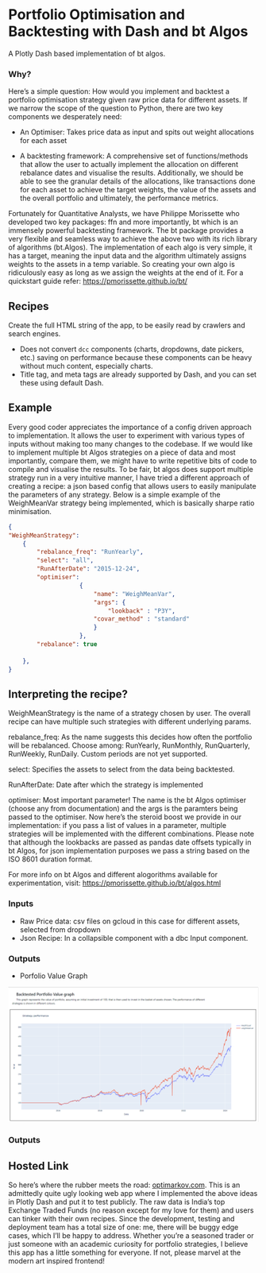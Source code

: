 # Portfolio Optimisation and Backtesting with Dash and bt Algos

A Plotly Dash based implementation of bt algos.

### Why?

Here’s a simple question: How would you implement and backtest a portfolio optimisation strategy given raw price data for different assets. If we narrow the scope of the question to Python, there are two key components we desperately need:

* An Optimiser: Takes price data as input and spits out weight allocations for each asset

* A backtesting framework: A comprehensive set of functions/methods that allow the user to actually implement the allocation on different rebalance dates and visualise the results. Additionally, we should be able to see the granular details of the allocations, like transactions done for each asset to achieve the target weights, the value of the assets and the overall portfolio and ultimately, the performance metrics.

Fortunately for Quantitative Analysts, we have Philippe Morissette who developed two key packages: ffn and more importantly, bt which is an immensely powerful backtesting framework. The bt package provides a very flexible and seamless way to achieve the above two with its rich library of algorithms (bt.Algos). The implementation of each algo is very simple, it has a target, meaning the input data and the algorithm ultimately assigns weights to the assets in a temp variable. So creating your own algo is ridiculously easy as long as we assign the weights at the end of it. For a quickstart guide refer: https://pmorissette.github.io/bt/

## Recipes

 Create the full HTML string of the app, to be easily read by crawlers and search engines.
* Does not convert `dcc` components (charts, dropdowns, date pickers, etc.) saving on performance because these components can be heavy without much content, especially charts.
* Title tag, and meta tags are already supported by Dash, and you can set these using default Dash.

## Example

Every good coder appreciates the importance of a config driven approach to implementation. It allows the user to experiment with various types of inputs without making too many changes to the codebase. If we would like to implement multiple bt Algos strategies on a piece of data and most importantly, compare them, we might have to write repetitive bits of code to compile and visualise the results. To be fair, bt algos does support multiple strategy run in a very intuitive manner, I have tried a different approach of creating a recipe: a json based config that allows users to easily manipulate the parameters of any strategy. Below is a simple example of the WeighMeanVar strategy being implemented, which is basically sharpe ratio minimisation.


```json
{
"WeighMeanStrategy": 
    {
        "rebalance_freq": "RunYearly",
        "select": "all",
        "RunAfterDate": "2015-12-24",
        "optimiser":
                    {
                        "name": "WeighMeanVar",
                        "args": {
                            "lookback" : "P3Y",
                        "covar_method" : "standard"
                        }
                    },
        "rebalance": true

    },
}
```

## Interpreting the recipe?

WeighMeanStrategy is the name of a strategy chosen by user. The overall recipe can have multiple such strategies with different underlying params.

rebalance_freq: As the name suggests this decides how often the portfolio will be rebalanced. Choose among: RunYearly, RunMonthly, RunQuarterly, RunWeekly, RunDaily. Custom periods are not yet supported.

select: Specifies the assets to select from the data being backtested.

RunAfterDate: Date after which the strategy is implemented

optimiser: Most important parameter! The name is the bt Algos optimiser (choose any from documentation) and the args is the paramters being passed to the optimiser. Now here’s the steroid boost we provide in our implementation: if you pass a list of values in a parameter, multiple strategies will be implemented with the different combinations. 
Please note that although the lookbacks are passed as pandas date offsets typically in bt Algos, for json implementation purposes we pass a string based on the ISO 8601 duration format.

For more info on bt Algos and different alogorithms available for experimentation, visit: https://pmorissette.github.io/bt/algos.html

### Inputs

* Raw Price data: csv files on gcloud in this case for different assets, selected from dropdown
* Json Recipe: In a collapsible component with a dbc Input component.

### Outputs
* Porfolio Value Graph

![Alt text](readme_images\portfolio_graph.png?raw=true "Optional Title")

### Outputs
## Hosted Link

So here’s where the rubber meets the road: [optimarkov.com](https://optimarkov.com/). This is an admittedly quite ugly looking web app where I implemented the above ideas in Plotly Dash and put it to test publicly. The raw data is India’s top Exchange Traded Funds (no reason except for my love for them) and users can tinker with their own recipes. Since the development, testing and deployment team has a total size of one: me, there will be buggy edge cases, which I’ll be happy to address. Whether you’re a seasoned trader or just someone with an academic curiosity for portfolio strategies, I believe this app has a little something for everyone. If not, please marvel at the modern art inspired frontend!
